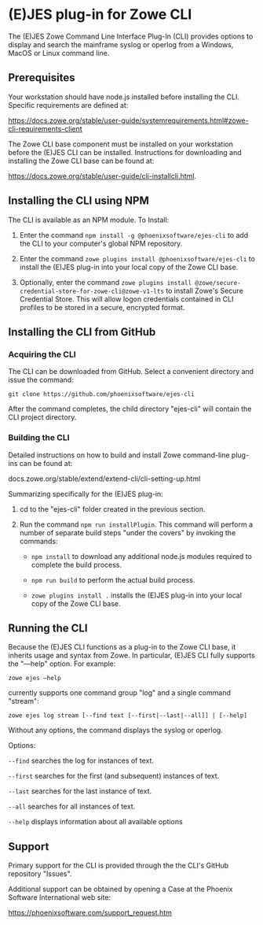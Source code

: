 # (E)JES plug-in for Zowe CLI

The (E)JES Zowe Command Line Interface Plug-In (CLI) provides options to display and search the mainframe syslog or operlog from a Windows, MacOS or Linux command line.

## Prerequisites

Your workstation should have node.js installed before installing the CLI. Specific requirements are defined at:

https://docs.zowe.org/stable/user-guide/systemrequirements.html#zowe-cli-requirements-client

The Zowe CLI base component must be installed on your workstation before the (E)JES CLI can be installed. Instructions for downloading and installing the Zowe CLI base can be found at:

https://docs.zowe.org/stable/user-guide/cli-installcli.html.

## Installing the CLI using NPM

The CLI is available as an NPM module. To Install:

1. Enter the command `npm install -g @phoenixsoftware/ejes-cli` to add the CLI to your computer's global NPM repository.

2. Enter the command `zowe plugins install @phoenixsoftware/ejes-cli` to install the (E)JES plug-in into your local copy of the Zowe CLI base.

3. Optionally, enter the command `zowe plugins install @zowe/secure-credential-store-for-zowe-cli@zowe-v1-lts` to install Zowe's Secure Credential Store. This will allow logon credentials contained in CLI profiles to be stored in a secure, encrypted format.

## Installing the CLI from GitHub

### Acquiring the CLI

The CLI can be downloaded from GitHub. Select a convenient directory and issue the command:

`git clone https://github.com/phoenixsoftware/ejes-cli`

After the command completes, the child directory "ejes-cli" will contain the CLI project directory.

### Building the CLI

Detailed instructions on how to build and install Zowe command-line plug-ins can be found at:

docs.zowe.org/stable/extend/extend-cli/cli-setting-up.html

Summarizing specifically for the (E)JES plug-in:

1. cd to the "ejes-cli" folder created in the previous section.

4. Run the command `npm run installPlugin`. This command will perform a number of separate build steps "under the covers" by invoking the commands:

    * `npm install` to download any additional node.js modules required to complete the build process.

    * `npm run build` to perform the actual build process.

    * `zowe plugins install .` installs the (E)JES plug-in into your local copy of the Zowe CLI base.


## Running the CLI

Because the (E)JES CLI functions as a plug-in to the Zowe CLI base, it inherits usage and syntax from Zowe. In particular, (E)JES CLI fully supports the "—help" option. For example:

`zowe ejes –help`

currently supports one command group "log" and a single command "stream":

`zowe ejes log stream [--find text [--first|--last|--all]] | [--help]`

Without any options, the command displays the syslog or operlog.

Options:

`--find` searches the log for instances of text.

`--first` searches for the first (and subsequent) instances of text.

`--last` searches for the last instance of text.

`--all` searches for all instances of text.

`--help` displays information about all available options

## Support

Primary support for the CLI is provided through the the CLI's GitHub repository "Issues".

Additional support can be obtained by opening a Case at the Phoenix Software International web site:

https://phoenixsoftware.com/support_request.htm
